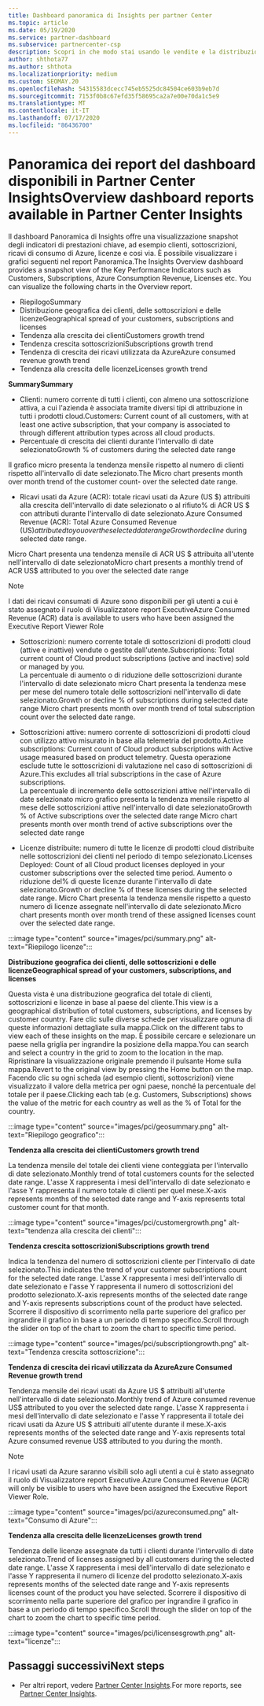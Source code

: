 ```yaml
---
title: Dashboard panoramica di Insights per partner Center
ms.topic: article
ms.date: 05/19/2020
ms.service: partner-dashboard
ms.subservice: partnercenter-csp
description: Scopri in che modo stai usando le vendite e la distribuzione, la crescita dei clienti e la crescita dei ricavi con le licenze, le sottoscrizioni e il consumo di Azure.
author: shthota77
ms.author: shthota
ms.localizationpriority: medium
ms.custom: SEOMAY.20
ms.openlocfilehash: 54315583dcecc745eb5525dc84504ce603b9eb7d
ms.sourcegitcommit: 7153f0b8c67efd35f58695ca2a7e00e70da1c5e9
ms.translationtype: MT
ms.contentlocale: it-IT
ms.lasthandoff: 07/17/2020
ms.locfileid: "86436700"
---
```

# <a name="overview-dashboard-reports-available-in-partner-center-insights"></a><span data-ttu-id="dad96-103">Panoramica dei report del dashboard disponibili in Partner Center Insights</span><span class="sxs-lookup"><span data-stu-id="dad96-103">Overview dashboard reports available in Partner Center Insights</span></span>
 
<span data-ttu-id="dad96-104">Il dashboard Panoramica di Insights offre una visualizzazione snapshot degli indicatori di prestazioni chiave, ad esempio clienti, sottoscrizioni, ricavi di consumo di Azure, licenze e così via. È possibile visualizzare i grafici seguenti nel report Panoramica.</span><span class="sxs-lookup"><span data-stu-id="dad96-104">The Insights Overview dashboard provides a snapshot view of the Key Performance Indicators such as Customers, Subscriptions, Azure Consumption Revenue, Licenses etc. You can visualize the following charts in the Overview report.</span></span> 

- <span data-ttu-id="dad96-105">Riepilogo</span><span class="sxs-lookup"><span data-stu-id="dad96-105">Summary</span></span>  
- <span data-ttu-id="dad96-106">Distribuzione geografica dei clienti, delle sottoscrizioni e delle licenze</span><span class="sxs-lookup"><span data-stu-id="dad96-106">Geographical spread of your customers, subscriptions and licenses</span></span>  
- <span data-ttu-id="dad96-107">Tendenza alla crescita dei clienti</span><span class="sxs-lookup"><span data-stu-id="dad96-107">Customers growth trend</span></span> 
- <span data-ttu-id="dad96-108">Tendenza crescita sottoscrizioni</span><span class="sxs-lookup"><span data-stu-id="dad96-108">Subscriptions growth trend</span></span> 
- <span data-ttu-id="dad96-109">Tendenza di crescita dei ricavi utilizzata da Azure</span><span class="sxs-lookup"><span data-stu-id="dad96-109">Azure consumed revenue growth trend</span></span> 
- <span data-ttu-id="dad96-110">Tendenza alla crescita delle licenze</span><span class="sxs-lookup"><span data-stu-id="dad96-110">Licenses growth trend</span></span> 

<span data-ttu-id="dad96-111">**Summary**</span><span class="sxs-lookup"><span data-stu-id="dad96-111">**Summary**</span></span>

- <span data-ttu-id="dad96-112">Clienti: numero corrente di tutti i clienti, con almeno una sottoscrizione attiva, a cui l'azienda è associata tramite diversi tipi di attribuzione in tutti i prodotti cloud.</span><span class="sxs-lookup"><span data-stu-id="dad96-112">Customers: Current count of all customers, with at least one active subscription, that your company is associated to through different attribution types across all cloud products.</span></span> 
- <span data-ttu-id="dad96-113">Percentuale di crescita dei clienti durante l'intervallo di date selezionato</span><span class="sxs-lookup"><span data-stu-id="dad96-113">Growth % of customers during the selected date range</span></span> 

<span data-ttu-id="dad96-114">Il grafico micro presenta la tendenza mensile rispetto al numero di clienti rispetto all'intervallo di date selezionato.</span><span class="sxs-lookup"><span data-stu-id="dad96-114">The Micro chart presents month over month trend of the customer count-  over the selected date range.</span></span> 

 
- <span data-ttu-id="dad96-115">Ricavi usati da Azure (ACR): totale ricavi usati da Azure (US $) attribuiti alla crescita dell'intervallo di date selezionato o al rifiuto% di ACR US $ con attributi durante l'intervallo di date selezionato.</span><span class="sxs-lookup"><span data-stu-id="dad96-115">Azure Consumed Revenue (ACR): Total Azure Consumed Revenue (US$) attributed to you over the selected date range Growth or decline % of attributed ACR US$ during selected date range.</span></span>

<span data-ttu-id="dad96-116">Micro Chart presenta una tendenza mensile di ACR US $ attribuita all'utente nell'intervallo di date selezionato</span><span class="sxs-lookup"><span data-stu-id="dad96-116">Micro chart presents a monthly trend of ACR US$ attributed to you over the selected date range</span></span> 
>[!Note] 
><span data-ttu-id="dad96-117">I dati dei ricavi consumati di Azure sono disponibili per gli utenti a cui è stato assegnato il ruolo di Visualizzatore report Executive</span><span class="sxs-lookup"><span data-stu-id="dad96-117">Azure Consumed Revenue (ACR) data is available to users who have been assigned the Executive Report Viewer Role</span></span> 
 
- <span data-ttu-id="dad96-118">Sottoscrizioni: numero corrente totale di sottoscrizioni di prodotti cloud (attive e inattive) vendute o gestite dall'utente.</span><span class="sxs-lookup"><span data-stu-id="dad96-118">Subscriptions: Total current count of Cloud product subscriptions (active and inactive) sold or managed by you.</span></span>  
<span data-ttu-id="dad96-119">La percentuale di aumento o di riduzione delle sottoscrizioni durante l'intervallo di date selezionato micro Chart presenta la tendenza mese per mese del numero totale delle sottoscrizioni nell'intervallo di date selezionato.</span><span class="sxs-lookup"><span data-stu-id="dad96-119">Growth or decline % of subscriptions during selected date range Micro chart presents month over month trend of total subscription count over the selected date range.</span></span> 
 
- <span data-ttu-id="dad96-120">Sottoscrizioni attive: numero corrente di sottoscrizioni di prodotti cloud con utilizzo attivo misurato in base alla telemetria del prodotto.</span><span class="sxs-lookup"><span data-stu-id="dad96-120">Active subscriptions: Current count of Cloud product subscriptions with Active usage measured based on product telemetry.</span></span> <span data-ttu-id="dad96-121">Questa operazione esclude tutte le sottoscrizioni di valutazione nel caso di sottoscrizioni di Azure.</span><span class="sxs-lookup"><span data-stu-id="dad96-121">This excludes all trial subscriptions in the case of Azure subscriptions.</span></span>  
<span data-ttu-id="dad96-122">La percentuale di incremento delle sottoscrizioni attive nell'intervallo di date selezionato micro grafico presenta la tendenza mensile rispetto al mese delle sottoscrizioni attive nell'intervallo di date selezionato</span><span class="sxs-lookup"><span data-stu-id="dad96-122">Growth % of Active subscriptions over the selected date range Micro chart presents month over month trend of active subscriptions over the selected date range</span></span> 
 
- <span data-ttu-id="dad96-123">Licenze distribuite: numero di tutte le licenze di prodotti cloud distribuite nelle sottoscrizioni dei clienti nel periodo di tempo selezionato.</span><span class="sxs-lookup"><span data-stu-id="dad96-123">Licenses Deployed: Count of all Cloud product licenses deployed in your customer subscriptions over the selected time period.</span></span> <span data-ttu-id="dad96-124">Aumento o riduzione del% di queste licenze durante l'intervallo di date selezionato.</span><span class="sxs-lookup"><span data-stu-id="dad96-124">Growth or decline % of these licenses during the selected date range.</span></span> <span data-ttu-id="dad96-125">Micro Chart presenta la tendenza mensile rispetto a questo numero di licenze assegnate nell'intervallo di date selezionato.</span><span class="sxs-lookup"><span data-stu-id="dad96-125">Micro chart presents month over month trend of these assigned licenses count over the selected date range.</span></span>

:::image type="content" source="images/pci/summary.png" alt-text="Riepilogo licenze":::

<span data-ttu-id="dad96-127">**Distribuzione geografica dei clienti, delle sottoscrizioni e delle licenze**</span><span class="sxs-lookup"><span data-stu-id="dad96-127">**Geographical spread of your customers, subscriptions, and licenses**</span></span> 

<span data-ttu-id="dad96-128">Questa vista è una distribuzione geografica del totale di clienti, sottoscrizioni e licenze in base al paese del cliente.</span><span class="sxs-lookup"><span data-stu-id="dad96-128">This view is a geographical distribution of total customers, subscriptions, and licenses by customer country.</span></span> <span data-ttu-id="dad96-129">Fare clic sulle diverse schede per visualizzare ognuna di queste informazioni dettagliate sulla mappa.</span><span class="sxs-lookup"><span data-stu-id="dad96-129">Click on the different tabs to view each of these insights on the map.</span></span> <span data-ttu-id="dad96-130">È possibile cercare e selezionare un paese nella griglia per ingrandire la posizione della mappa.</span><span class="sxs-lookup"><span data-stu-id="dad96-130">You can search and select a country in the grid to zoom to the location in the map.</span></span> <span data-ttu-id="dad96-131">Ripristinare la visualizzazione originale premendo il pulsante Home sulla mappa.</span><span class="sxs-lookup"><span data-stu-id="dad96-131">Revert to the original view by pressing the Home button on the map.</span></span> <span data-ttu-id="dad96-132">Facendo clic su ogni scheda (ad esempio clienti, sottoscrizioni) viene visualizzato il valore della metrica per ogni paese, nonché la percentuale del totale per il paese.</span><span class="sxs-lookup"><span data-stu-id="dad96-132">Clicking each tab (e.g. Customers, Subscriptions) shows the value of the metric for each country as well as the % of Total for the country.</span></span>  

:::image type="content" source="images/pci/geosummary.png" alt-text="Riepilogo geografico":::

<span data-ttu-id="dad96-134">**Tendenza alla crescita dei clienti**</span><span class="sxs-lookup"><span data-stu-id="dad96-134">**Customers growth trend**</span></span>

<span data-ttu-id="dad96-135">La tendenza mensile del totale dei clienti viene conteggiata per l'intervallo di date selezionato.</span><span class="sxs-lookup"><span data-stu-id="dad96-135">Monthly trend of total customers counts for the selected date range.</span></span> <span data-ttu-id="dad96-136">L'asse X rappresenta i mesi dell'intervallo di date selezionato e l'asse Y rappresenta il numero totale di clienti per quel mese.</span><span class="sxs-lookup"><span data-stu-id="dad96-136">X-axis represents months of the selected date range and Y-axis represents total customer count for that month.</span></span> 

:::image type="content" source="images/pci/customergrowth.png" alt-text="tendenza alla crescita dei clienti":::

<span data-ttu-id="dad96-138">**Tendenza crescita sottoscrizioni**</span><span class="sxs-lookup"><span data-stu-id="dad96-138">**Subscriptions growth trend**</span></span>

<span data-ttu-id="dad96-139">Indica la tendenza del numero di sottoscrizioni cliente per l'intervallo di date selezionato.</span><span class="sxs-lookup"><span data-stu-id="dad96-139">This indicates the trend of your customer subscriptions count for the selected date range.</span></span> <span data-ttu-id="dad96-140">L'asse X rappresenta i mesi dell'intervallo di date selezionato e l'asse Y rappresenta il numero di sottoscrizioni del prodotto selezionato.</span><span class="sxs-lookup"><span data-stu-id="dad96-140">X-axis represents months of the selected date range and Y-axis represents subscriptions count of the product have selected.</span></span> <span data-ttu-id="dad96-141">Scorrere il dispositivo di scorrimento nella parte superiore del grafico per ingrandire il grafico in base a un periodo di tempo specifico.</span><span class="sxs-lookup"><span data-stu-id="dad96-141">Scroll through the slider on top of the chart to zoom the chart to specific time period.</span></span> 

:::image type="content" source="images/pci/subscriptiongrowth.png" alt-text="Tendenza crescita sottoscrizione":::

<span data-ttu-id="dad96-143">**Tendenza di crescita dei ricavi utilizzata da Azure**</span><span class="sxs-lookup"><span data-stu-id="dad96-143">**Azure Consumed Revenue growth trend**</span></span>

<span data-ttu-id="dad96-144">Tendenza mensile dei ricavi usati da Azure US $ attribuiti all'utente nell'intervallo di date selezionato.</span><span class="sxs-lookup"><span data-stu-id="dad96-144">Monthly trend of Azure consumed revenue US$ attributed to you over the selected date range.</span></span> <span data-ttu-id="dad96-145">L'asse X rappresenta i mesi dell'intervallo di date selezionato e l'asse Y rappresenta il totale dei ricavi usati da Azure US $ attribuiti all'utente durante il mese.</span><span class="sxs-lookup"><span data-stu-id="dad96-145">X-axis represents months of the selected date range and Y-axis represents total Azure consumed revenue US$ attributed to you during the month.</span></span>
   
>[!Note] 
><span data-ttu-id="dad96-146">I ricavi usati da Azure saranno visibili solo agli utenti a cui è stato assegnato il ruolo di Visualizzatore report Executive.</span><span class="sxs-lookup"><span data-stu-id="dad96-146">Azure Consumed Revenue (ACR) will only be visible to users who have been assigned the Executive Report Viewer Role.</span></span> 

:::image type="content" source="images/pci/azureconsumed.png" alt-text="Consumo di Azure":::

<span data-ttu-id="dad96-148">**Tendenza alla crescita delle licenze**</span><span class="sxs-lookup"><span data-stu-id="dad96-148">**Licenses growth trend**</span></span>
 
<span data-ttu-id="dad96-149">Tendenza delle licenze assegnate da tutti i clienti durante l'intervallo di date selezionato.</span><span class="sxs-lookup"><span data-stu-id="dad96-149">Trend of licenses assigned by all customers during the selected date range.</span></span> <span data-ttu-id="dad96-150">L'asse X rappresenta i mesi dell'intervallo di date selezionato e l'asse Y rappresenta il numero di licenze del prodotto selezionato.</span><span class="sxs-lookup"><span data-stu-id="dad96-150">X-axis represents months of the selected date range and Y-axis represents licenses count of the product you have selected.</span></span> <span data-ttu-id="dad96-151">Scorrere il dispositivo di scorrimento nella parte superiore del grafico per ingrandire il grafico in base a un periodo di tempo specifico.</span><span class="sxs-lookup"><span data-stu-id="dad96-151">Scroll through the slider on top of the chart to zoom the chart to specific time period.</span></span>  

:::image type="content" source="images/pci/licensesgrowth.png" alt-text="licenze":::

## <a name="next-steps"></a><span data-ttu-id="dad96-153">Passaggi successivi</span><span class="sxs-lookup"><span data-stu-id="dad96-153">Next steps</span></span>

- <span data-ttu-id="dad96-154">Per altri report, vedere [Partner Center Insights](partner-center-insights.md).</span><span class="sxs-lookup"><span data-stu-id="dad96-154">For more reports, see [Partner Center Insights](partner-center-insights.md).</span></span>
